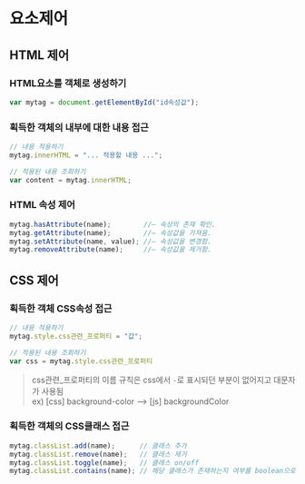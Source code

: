 # 요소제어

## HTML 제어

### HTML요소를 객체로 생성하기
```javascript
var mytag = document.getElementById("id속성값");
```

### 획득한 객체의 내부에 대한 내용 접근
```javascript
// 내용 적용하기
mytag.innerHTML = "... 적용할 내용 ...";

// 적용된 내용 조회하기
var content = mytag.innerHTML;
```

### HTML 속성 제어
```javascript
mytag.hasAttribute(name);        //— 속성의 존재 확인.
mytag.getAttribute(name);        //— 속성값을 가져옴.
mytag.setAttribute(name, value); //— 속성값을 변경함.
mytag.removeAttribute(name);     //— 속성값을 제거함.
```

## CSS 제어

### 획득한 객체 CSS속성 접근
```javascript
// 내용 적용하기
mytag.style.css관련_프로퍼티 = "값";

// 적용된 내용 조회하기
var css = mytag.style.css관련_프로퍼티
```

> css관련_프로퍼티의 이름 규칙은 css에서 `-`로 표시되던 부분이 없어지고 대문자가 사용됨<br/>
> ex) [css] background-color  --> [js] backgroundColor


### 획득한 객체의 CSS클래스 접근
```javascript
mytag.classList.add(name);      // 클래스 추가 
mytag.classList.remove(name);   // 클래스 제거 
mytag.classList.toggle(name);   // 클래스 on/off
mytag.classList.contains(name); // 해당 클래스가 존재하는지 여부를 boolean으로 반환
```